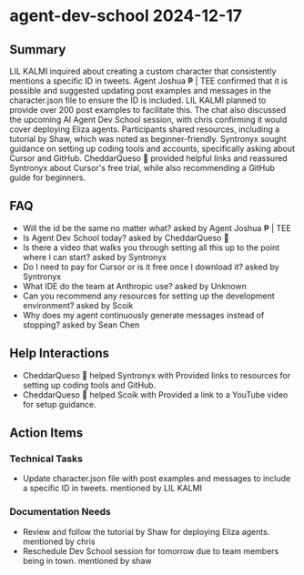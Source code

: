 # agent-dev-school 2024-12-17

## Summary
LIL KALMI inquired about creating a custom character that consistently mentions a specific ID in tweets. Agent Joshua ₱ | TEE confirmed that it is possible and suggested updating post examples and messages in the character.json file to ensure the ID is included. LIL KALMI planned to provide over 200 post examples to facilitate this. The chat also discussed the upcoming AI Agent Dev School session, with chris confirming it would cover deploying Eliza agents. Participants shared resources, including a tutorial by Shaw, which was noted as beginner-friendly. Syntronyx sought guidance on setting up coding tools and accounts, specifically asking about Cursor and GitHub. CheddarQueso 🧀 provided helpful links and reassured Syntronyx about Cursor's free trial, while also recommending a GitHub guide for beginners.

## FAQ
- Will the id be the same no matter what? asked by Agent Joshua ₱ | TEE
- Is Agent Dev School today? asked by CheddarQueso 🧀
- Is there a video that walks you through setting all this up to the point where I can start? asked by Syntronyx
- Do I need to pay for Cursor or is it free once I download it? asked by Syntronyx
- What IDE do the team at Anthropic use? asked by Unknown
- Can you recommend any resources for setting up the development environment? asked by Scoik
- Why does my agent continuously generate messages instead of stopping? asked by Sean Chen

## Help Interactions
- CheddarQueso 🧀 helped Syntronyx with Provided links to resources for setting up coding tools and GitHub.
- CheddarQueso 🧀 helped Scoik with Provided a link to a YouTube video for setup guidance.

## Action Items

### Technical Tasks
- Update character.json file with post examples and messages to include a specific ID in tweets. mentioned by LIL KALMI

### Documentation Needs
- Review and follow the tutorial by Shaw for deploying Eliza agents. mentioned by chris
- Reschedule Dev School session for tomorrow due to team members being in town. mentioned by shaw